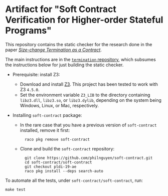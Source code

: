 Artifact for "Soft Contract Verification for Higher-order Stateful Programs"
=============================================================

This repository contains the static checker for the research done in the paper
[*Size-change Termination as a Contract*](https://github.com/philnguyen/termination/blob/pldi-19-ae/paper/main.pdf).

The main instructions are in the [`termination` repository](https://github.com/philnguyen/termination/tree/pldi-19-ae),
which subsumes the instructions below for just building the static checker.

* Prerequisite: install Z3:

    + Download and install [Z3](https://github.com/Z3Prover/z3/releases).
    This project has been tested to work with Z3 `4.5.0`.
    + Set the environment variable `Z3_LIB` to the directory containing
     `libz3.dll`, `libz3.so`, or `libz3.dylib`, depending on the system being
     Windows, Linux, or Mac, respectively.

* Installing `soft-contract` package:

    + In the rare case that you have a previous version of `soft-contract` installed, remove it first:
    
            raco pkg remove soft-contract
            
    + Clone and build the `soft-contract` repository:
    
            git clone https://github.com/philnguyen/soft-contract.git
            cd soft-contract/soft-contract
            git checkout pldi-19-ae
            raco pkg install --deps search-auto

To automate all the tests, under `soft-contract/soft-contract`, run:

    make test
